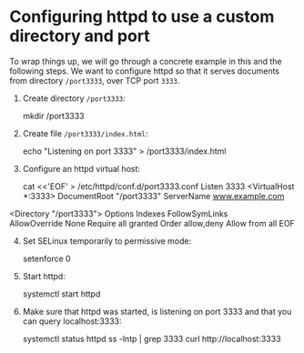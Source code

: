 # Configuring httpd to use a custom directory and port

To wrap things up, we will go through a concrete example in this and the following steps. We want to configure
httpd so that it serves documents from directory `/port3333`, over TCP port `3333`.

1. Create directory `/port3333`:

     mkdir /port3333

2. Create file `/port3333/index.html`:

     echo "Listening on port 3333" > /port3333/index.html

3. Configure an httpd virtual host:

     cat <<'EOF' > /etc/httpd/conf.d/port3333.conf
Listen 3333
<VirtualHost *:3333>
  DocumentRoot "/port3333"
  ServerName www.example.com


  <Directory "/port3333">
  	Options Indexes FollowSymLinks  
  	AllowOverride None
  	Require all granted
  	Order allow,deny
  	Allow from all
  </Directory>
</VirtualHost>
EOF

4. Set SELinux temporarily to permissive mode:

     setenforce 0

 5. Start httpd:

     systemctl start httpd

6. Make sure that httpd was started, is listening on port 3333 and that you can query localhost:3333:

     systemctl status httpd
     ss -lntp | grep 3333
     curl http://localhost:3333
